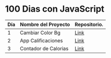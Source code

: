 # 100 Dias con JavaScript

| Día | Nombre del Proyecto     | Repositorio.   |
| --- | --------------- | ---------------------- |
| 1   | Cambiar Color Bg | [Link](https://github.com/saul-gustavo/100-days-JavaScript/tree/main/Dia-1-Cambiar-color)|
| 2   | App Calificaciones | [Link](https://github.com/saul-gustavo/100-days-JavaScript/tree/main/Dia-2-Calificaciones)|
| 3   | Contador de Calorias | [Link](https://github.com/saul-gustavo/100-days-JavaScript/tree/main/Dia-3-Calorias) |